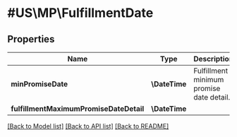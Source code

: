 # #US\MP\FulfillmentDate

## Properties

Name | Type | Description | Notes
------------ | ------------- | ------------- | -------------
**minPromiseDate** | **\DateTime** | Fulfillment minimum promise date detail. | [optional]
**fulfillmentMaximumPromiseDateDetail** | **\DateTime** |  | [optional]


[[Back to Model list]](../) [[Back to API list]](../../Api/US/MP) [[Back to README]](../../README.md)

